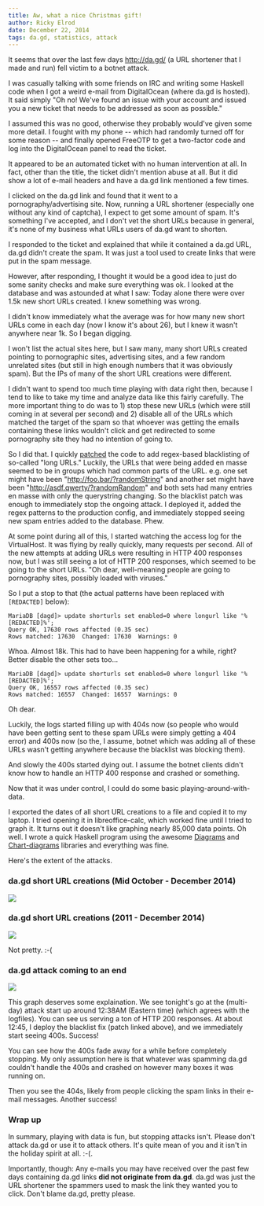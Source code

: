 ```yaml
---
title: Aw, what a nice Christmas gift!
author: Ricky Elrod
date: December 22, 2014
tags: da.gd, statistics, attack
---
```


It seems that over the last few days http://da.gd/ (a URL shortener that I made
and run) fell victim to a botnet attack.

I was casually talking with some friends on IRC and writing some Haskell code
when I got a weird e-mail from DigitalOcean (where da.gd is hosted). It said
simply "Oh no! We've found an issue with your account and issued you a new
ticket that needs to be addressed as soon as possible."

I assumed this was no good, otherwise they probably would've given some more
detail. I fought with my phone -- which had randomly turned off for some
reason -- and finally opened FreeOTP to get a two-factor code and log into the
DigitalOcean panel to read the ticket.

It appeared to be an automated ticket with no human intervention at all. In
fact, other than the title, the ticket didn't mention abuse at all. But it did
show a lot of e-mail headers and have a da.gd link mentioned a few times.

I clicked on the da.gd link and found that it went to a pornography/advertising
site. Now, running a URL shortener (especially one without any kind of captcha),
I expect to get some amount of spam. It's something I've accepted, and I don't
vet the short URLs because in general, it's none of my business what URLs users
of da.gd want to shorten.

I responded to the ticket and explained that while it contained a da.gd URL,
da.gd didn't create the spam. It was just a tool used to create links that were
put in the spam message.

However, after responding, I thought it would be a good idea to just do some
sanity checks and make sure everything was ok. I looked at the database and was
astounded at what I saw: Today alone there were over 1.5k new short URLs
created. I knew something was wrong.

I didn't know immediately what the average was for how many new short URLs come
in each day (now I know it's about 26), but I knew it wasn't anywhere near 1k.
So I began digging.

I won't list the actual sites here, but I saw many, many short URLs created
pointing to pornographic sites, advertising sites, and a few random unrelated
sites (but still in high enough numbers that it was obviously spam). But the IPs
of many of the short URL creations were different.

I didn't want to spend too much time playing with data right then, because I
tend to like to take my time and analyze data like this fairly carefully. The
more important thing to do was to 1) stop these new URLs (which were still
coming in at several per second) and 2) disable all of the URLs which matched
the target of the spam so that whoever was getting the emails containing these
links wouldn't click and get redirected to some pornography site they had no
intention of going to.

So I did that. I quickly
[patched](https://github.com/relrod/dagd/commit/8132b530f45c42544ab019522bb207fc6f6eb236)
the code to add regex-based blacklisting of so-called "long URLs." Luckily, the
URLs that were being added en masse seemed to be in groups which had common
parts of the URL. e.g. one set might have been "http://foo.bar/?randomString"
and another set might have been "http://asdf.qwerty/?randomRandom" and both sets
had many entries en masse with only the querystring changing. So the blacklist
patch was enough to immediately stop the ongoing attack. I deployed it, added
the regex patterns to the production config, and immediately stopped seeing new
spam entries added to the database. Phew.

At some point during all of this, I started watching the access log for the
VirtualHost. It was flying by really quickly, many requests per second. All of
the new attempts at adding URLs were resulting in HTTP 400 responses now, but
I was still seeing a lot of HTTP 200 responses, which seemed to be going to the
short URLs. "Oh dear, well-meaning people are going to pornography sites,
possibly loaded with viruses."

So I put a stop to that (the actual patterns have been replaced with
`[REDACTED]` below):

```
MariaDB [dagd]> update shorturls set enabled=0 where longurl like '%[REDACTED]%';
Query OK, 17630 rows affected (0.35 sec)
Rows matched: 17630  Changed: 17630  Warnings: 0
```

Whoa. Almost 18k. This had to have been happening for a while, right? Better
disable the other sets too...

```
MariaDB [dagd]> update shorturls set enabled=0 where longurl like '%[REDACTED]%';
Query OK, 16557 rows affected (0.35 sec)
Rows matched: 16557  Changed: 16557  Warnings: 0
```

Oh dear.

Luckily, the logs started filling up with 404s now (so people who would have
been getting sent to these spam URLs were simply getting a 404 error) and 400s
now (so the, I assume, botnet which was adding all of these URLs wasn't getting
anywhere because the blacklist was blocking them).

And slowly the 400s started dying out. I assume the botnet clients didn't know
how to handle an HTTP 400 response and crashed or something.

Now that it was under control, I could do some basic playing-around-with-data.

I exported the dates of all short URL creations to a file and copied it to my
laptop. I tried opening it in libreoffice-calc, which worked fine until I tried
to graph it. It turns out it doesn't like graphing nearly 85,000 data points. Oh
well. I wrote a quick Haskell program using the awesome
[Diagrams](https://hackage.haskell.org/package/diagrams) and
[Chart-diagrams](https://hackage.haskell.org/package/Chart-diagrams) libraries
and everything was fine.

Here's the extent of the attacks.

### da.gd short URL creations (Mid October - December 2014)

<img src="http://images.srv1.elrod.me/dagd_attack_oct-through-dec.svg" />

### da.gd short URL creations (2011 - December 2014)

<img src="http://images.srv1.elrod.me/dagd_attack_2011-through-2014.svg" />

Not pretty. :-(

### da.gd attack coming to an end

<img src="http://images.srv1.elrod.me/dagd_attack_stopping.svg" />

This graph deserves some explaination. We see tonight's go at the (multi-day)
attack start up around 12:38AM (Eastern time) (which agrees with the logfiles).
You can see us serving a ton of HTTP 200 responses. At about 12:45, I deploy the
blacklist fix (patch linked above), and we immediately start seeing 400s.
Success!

You can see how the 400s fade away for a while before completely stopping. My
only assumption here is that whatever was spamming da.gd couldn't handle the
400s and crashed on however many boxes it was running on.

Then you see the 404s, likely from people clicking the spam links in their
e-mail messages. Another success!

### Wrap up

In summary, playing with data is fun, but stopping attacks isn't. Please don't
attack da.gd or use it to attack others. It's quite mean of you and it isn't in
the holiday spirit at all. :-(.

Importantly, though: Any e-mails you may have received over the past few days
containing da.gd links **did not originate from da.gd**. da.gd was just the URL
shortener the spammers used to mask the link they wanted you to click. Don't
blame da.gd, pretty please.
